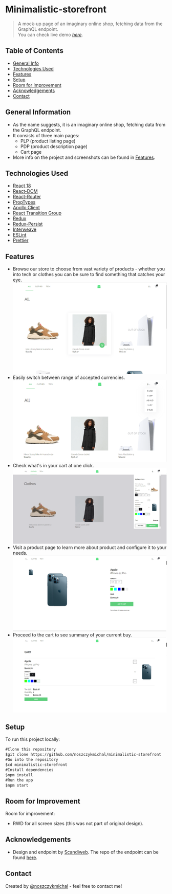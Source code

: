 # Minimalistic-storefront

> A mock-up page of an imaginary online shop, fetching data from the GraphQL endpoint.  
> You can check live demo [_here_](https://minimalistic-storefront.web.app/).

## Table of Contents

- [General Info](#general-information)
- [Technologies Used](#technologies-used)
- [Features](#features)
- [Setup](#setup)
- [Room for Improvement](#room-for-improvement)
- [Acknowledgements](#acknowledgements)
- [Contact](#contact)

## General Information

- As the name suggests, it is an imaginary online shop, fetching data from the GraphQL endpoint.
- It consists of three main pages:
  - PLP (product listing page)
  - PDP (product description page)
  - Cart page
- More info on the project and screenshots can be found in [Features](#features).

## Technologies Used

- [React 18](https://reactjs.org/blog/2022/03/29/react-v18.html)
- [React-DOM](https://www.npmjs.com/package/react-dom)
- [React-Router](https://github.com/remix-run/react-router)
- [PropTypes](https://www.npmjs.com/package/prop-types)
- [Apollo Client](https://www.apollographql.com/docs/react/)
- [React Transition Group](https://reactcommunity.org/react-transition-group/)
- [Redux](https://redux.js.org/)
- [Redux-Persist](https://github.com/rt2zz/redux-persist)
- [Interweave](https://interweave.dev/)
- [ESLint](https://www.npmjs.com/package/eslint)
- [Prettier](https://www.npmjs.com/package/prettier)

## Features

- Browse our store to choose from vast variety of products - whether you into tech or clothes you can be sure to find something that catches your eye.
  ![Example screenshot](./img/plp.png)
- Easily switch between range of accepted currencies.
  ![Example screenshot](./img/currency-switcher.png)
- Check what's in your cart at one click.
  ![Example screenshot](./img/cart-overlay.png)
- Visit a product page to learn more about product and configure it to your needs.
  ![Example screenshot](./img/pdp.png)
- Proceed to the cart to see summary of your current buy.
  ![Example screenshot](./img/cart.png)

## Setup

To run this project locally:

```
#Clone this repository
$git clone https://github.com/noszczykmichal/minimalistic-storefront
#Go into the repository
$cd minimalistic-storefront
#Install dependencies
$npm install
#Run the app
$npm start
```

## Room for Improvement

Room for improvement:

- RWD for all screen sizes (this was not part of original design).

## Acknowledgements

- Design and endpoint by [Scandiweb](https://github.com/scandiweb). The repo of the endpoint can be found [here](https://github.com/scandiweb/junior-react-endpoint).

## Contact

Created by [@noszczykmichal](https://www.linkedin.com/in/michal-noszczyk/) - feel free to contact me!
